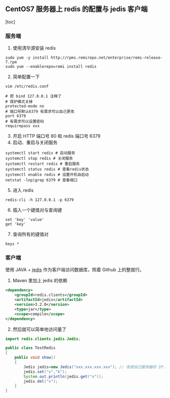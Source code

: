 ## CentOS7 服务器上 redis 的配置与 jedis 客户端

[toc]

### 服务端

1. 使用清华源安装 redis

```shell
sudo yum -y install http://rpms.remirepo.net/enterprise/remi-release-7.rpm
sudo yum --enablerepo=remi install redis
```

2. 简单配置一下

```shell
vim /etc/redis.conf

# 把 bind 127.0.0.1 注释了
# 保护模式关掉
protected-mode no
# 端口号默认6379 有需求可以自己更改
port 6379
# 有需求可以设置密码
requirepass xxx
```

3. 开启 HTTP 端口号 $80$ 和 redis 端口号 $6379$ 
4. 启动、重启与关闭服务

```shell
systemctl start redis # 启动服务
systemctl stop redis # 关闭服务
systemctl restart redis # 重启服务
systemctl status redis # 查看redis状态
systemctl enable redis # 设置开机自启动
netstat -lnp|grep 6379 # 查看端口
```

5. 进入 redis

```shell
redis-cli -h 127.0.0.1 -p 6379
```

6. 插入一个键值对与查询键

```shell
set 'key' 'value'
get 'key'
```

7. 查询所有的键值对

```shell
keys *
```



### 客户端

使用 JAVA + [jedis](https://github.com/xetorthio/jedis) 作为客户端访问数据库，照着 Github 上的整就行。

1. Maven 里加上 jedis 的依赖

```xml
<dependency>
    <groupId>redis.clients</groupId>
    <artifactId>jedis</artifactId>
    <version>3.2.0</version>
    <type>jar</type>
    <scope>compile</scope>
</dependency>
```

2. 然后就可以简单地访问量了

```java
import redis.clients.jedis.Jedis;

public class TestRedis
{
    public void show()
    {
        Jedis jedis=new Jedis("xxx.xxx.xxx.xxx"); // 改成自己服务器的 IP，不用加上端口号
        jedis.set("v","k");
        System.out.println(jedis.get("v"));
        jedis.del("v");
    }
}
```

